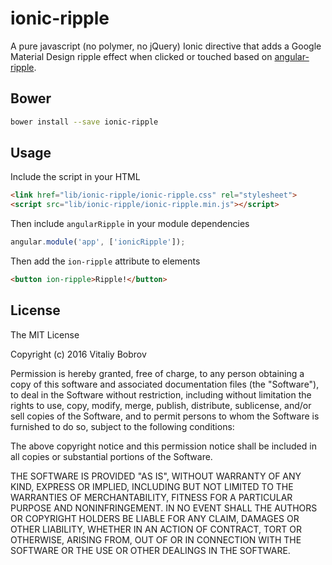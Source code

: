 ionic-ripple
==============

A pure javascript (no polymer, no jQuery) Ionic directive that adds a Google Material Design ripple effect when clicked or touched based on [angular-ripple](https://github.com/nelsoncash/angular-ripple).

## Bower

  ```bash
  bower install --save ionic-ripple
  ```


## Usage

Include the script in your HTML

  ```html
  <link href="lib/ionic-ripple/ionic-ripple.css" rel="stylesheet">
  <script src="lib/ionic-ripple/ionic-ripple.min.js"></script>
  ```

Then include `angularRipple` in your module dependencies

  ```js
  angular.module('app', ['ionicRipple']);
  ```

Then add the `ion-ripple` attribute to elements

  ```html
  <button ion-ripple>Ripple!</button>
  ```

## License
The MIT License

Copyright (c) 2016 Vitaliy Bobrov

Permission is hereby granted, free of charge, to any person obtaining a copy of this software and associated documentation files (the "Software"), to deal in the Software without restriction, including without limitation the rights to use, copy, modify, merge, publish, distribute, sublicense, and/or sell copies of the Software, and to permit persons to whom the Software is furnished to do so, subject to the following conditions:

The above copyright notice and this permission notice shall be included in all copies or substantial portions of the Software.

THE SOFTWARE IS PROVIDED "AS IS", WITHOUT WARRANTY OF ANY KIND, EXPRESS OR IMPLIED, INCLUDING BUT NOT LIMITED TO THE WARRANTIES OF MERCHANTABILITY, FITNESS FOR A PARTICULAR PURPOSE AND NONINFRINGEMENT. IN NO EVENT SHALL THE AUTHORS OR COPYRIGHT HOLDERS BE LIABLE FOR ANY CLAIM, DAMAGES OR OTHER LIABILITY, WHETHER IN AN ACTION OF CONTRACT, TORT OR OTHERWISE, ARISING FROM, OUT OF OR IN CONNECTION WITH THE SOFTWARE OR THE USE OR OTHER DEALINGS IN THE SOFTWARE.
